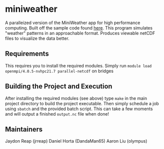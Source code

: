 # miniweather
A paralleized version of the MiniWeather app for high performance computing. Built off the sample code found [here](https://github.com/mrnorman/miniWeather).
This program simulates "weather" patterns in an approachable format. Produces viewable netCDF files to visualize the data better.

## Requirements
This requires you to install the required modules. Simply run `module load openmpi/4.0.5-nvhpc21.7 parallel-netcdf`
on bridges

## Building the Project and Execution
After installing the required modules (see above) type `make` in the main project directory to build the project executable. 
Then simply schedule a job using `sbatch` and the provided batch script. This can take a few moments and will output a finished `output.nc` file when done!

## Maintainers
Jaydon Reap (jrreap)
Daniel Horta (DandaMan65)
Aaron Liu (olympus)
